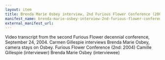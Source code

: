 ```yaml
---
layout: item
title: Brenda Marie Osbey interview, 2nd Furious Flower Conference (2004)
manifest_name: brenda-marie-osbey-interview-2nd-furious-flower-conference-2004-
external_manifest_url: 
---
```

<!-- Add an essay or interpretive material below this line,
using HTML or markdown.  Do not modify this file above this line -->
Video transcript from the second Furious Flower decennial conference, September 24, 2004.  Carmen Gillespie interviews Brenda Marie Osbey, camera stays on Osbey.
<a ref="https://www.wikidata.org/wiki/Q105174824">Furious Flower Conference (2nd: 2004)</a>
<a ref="https://www.wikidata.org/wiki/Q5028839">Camille Gillespie (interviewer)</a>
<a ref="https://www.wikidata.org/wiki/Q5026639">Brenda Marie Osbey (interviewee)</a>
